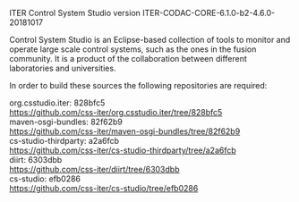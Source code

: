 ITER Control System Studio version ITER-CODAC-CORE-6.1.0-b2-4.6.0-20181017

Control System Studio is an Eclipse-based collection of tools
to monitor and operate large scale control systems, such as the
ones in the fusion community. It is a product of the collaboration
between different laboratories and universities.

In order to build these sources the following repositories are required:

org.csstudio.iter: 828bfc5  
<https://github.com/css-iter/org.csstudio.iter/tree/828bfc5>  
maven-osgi-bundles: 82f62b9  
<https://github.com/css-iter/maven-osgi-bundles/tree/82f62b9>  
cs-studio-thirdparty: a2a6fcb  
<https://github.com/css-iter/cs-studio-thirdparty/tree/a2a6fcb>  
diirt: 6303dbb  
<https://github.com/css-iter/diirt/tree/6303dbb>  
cs-studio: efb0286  
<https://github.com/css-iter/cs-studio/tree/efb0286>  
